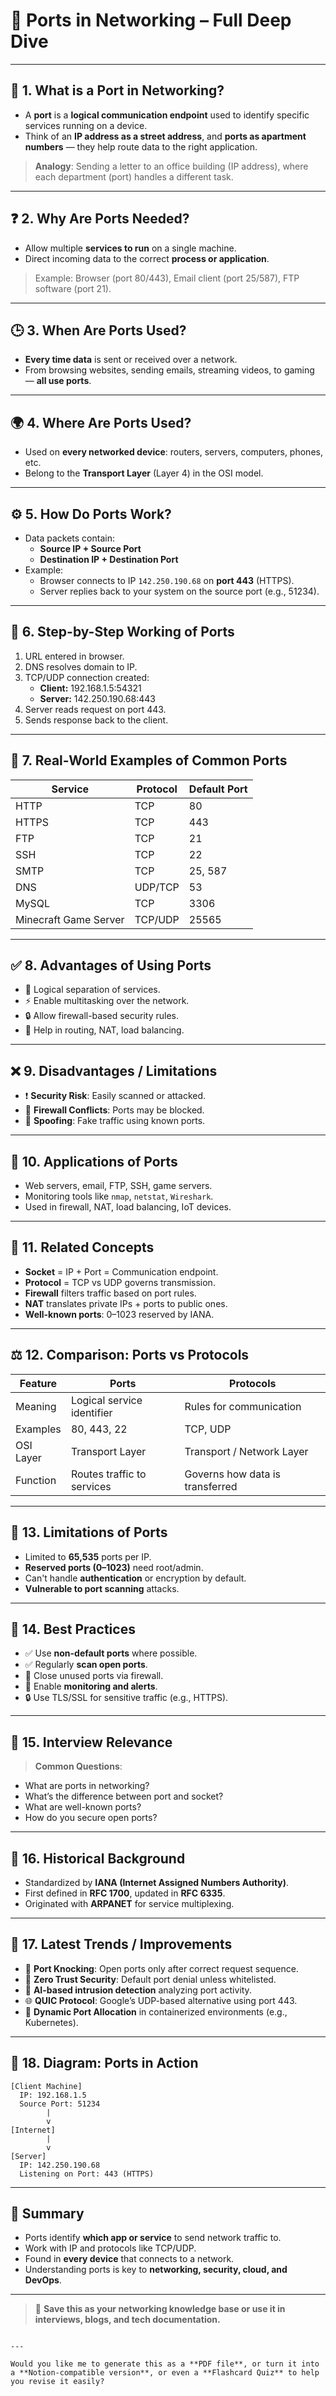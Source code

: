 # 🔌 Ports in Networking – Full Deep Dive

---

## 🧠 1. What is a Port in Networking?

- A **port** is a **logical communication endpoint** used to identify specific services running on a device.
- Think of an **IP address as a street address**, and **ports as apartment numbers** — they help route data to the right application.

> **Analogy**: Sending a letter to an office building (IP address), where each department (port) handles a different task.

---

## ❓ 2. Why Are Ports Needed?

- Allow multiple **services to run** on a single machine.
- Direct incoming data to the correct **process or application**.

> Example: Browser (port 80/443), Email client (port 25/587), FTP software (port 21).

---

## 🕒 3. When Are Ports Used?

- **Every time data** is sent or received over a network.
- From browsing websites, sending emails, streaming videos, to gaming — **all use ports**.

---

## 🌍 4. Where Are Ports Used?

- Used on **every networked device**: routers, servers, computers, phones, etc.
- Belong to the **Transport Layer** (Layer 4) in the OSI model.

---

## ⚙️ 5. How Do Ports Work?

- Data packets contain:
  - **Source IP + Source Port**
  - **Destination IP + Destination Port**
- Example:
  - Browser connects to IP `142.250.190.68` on **port 443** (HTTPS).
  - Server replies back to your system on the source port (e.g., 51234).

---

## 🔩 6. Step-by-Step Working of Ports

1. URL entered in browser.
2. DNS resolves domain to IP.
3. TCP/UDP connection created:  
   - **Client:** 192.168.1.5:54321  
   - **Server:** 142.250.190.68:443
4. Server reads request on port 443.
5. Sends response back to the client.

---

## 🧪 7. Real-World Examples of Common Ports

| Service                  | Protocol | Default Port |
|--------------------------|----------|--------------|
| HTTP                     | TCP      | 80           |
| HTTPS                    | TCP      | 443          |
| FTP                      | TCP      | 21           |
| SSH                      | TCP      | 22           |
| SMTP                     | TCP      | 25, 587      |
| DNS                      | UDP/TCP  | 53           |
| MySQL                    | TCP      | 3306         |
| Minecraft Game Server    | TCP/UDP  | 25565        |

---

## ✅ 8. Advantages of Using Ports

- 🧠 Logical separation of services.
- ⚡ Enable multitasking over the network.
- 🔒 Allow firewall-based security rules.
- 📡 Help in routing, NAT, load balancing.

---

## ❌ 9. Disadvantages / Limitations

- ❗ **Security Risk**: Easily scanned or attacked.
- 🧱 **Firewall Conflicts**: Ports may be blocked.
- 🔐 **Spoofing**: Fake traffic using known ports.

---

## 🧰 10. Applications of Ports

- Web servers, email, FTP, SSH, game servers.
- Monitoring tools like `nmap`, `netstat`, `Wireshark`.
- Used in firewall, NAT, load balancing, IoT devices.

---

## 🔁 11. Related Concepts

- **Socket** = IP + Port = Communication endpoint.
- **Protocol** = TCP vs UDP governs transmission.
- **Firewall** filters traffic based on port rules.
- **NAT** translates private IPs + ports to public ones.
- **Well-known ports**: 0–1023 reserved by IANA.

---

## ⚖️ 12. Comparison: Ports vs Protocols

| Feature     | Ports                            | Protocols                         |
|-------------|----------------------------------|------------------------------------|
| Meaning     | Logical service identifier       | Rules for communication            |
| Examples    | 80, 443, 22                      | TCP, UDP                           |
| OSI Layer   | Transport Layer                  | Transport / Network Layer          |
| Function    | Routes traffic to services       | Governs how data is transferred    |

---

## 🚫 13. Limitations of Ports

- Limited to **65,535** ports per IP.
- **Reserved ports (0–1023)** need root/admin.
- Can't handle **authentication** or encryption by default.
- **Vulnerable to port scanning** attacks.

---

## 📏 14. Best Practices

- ✅ Use **non-default ports** where possible.
- ✅ Regularly **scan open ports**.
- 🔐 Close unused ports via firewall.
- 🔄 Enable **monitoring and alerts**.
- 🔒 Use TLS/SSL for sensitive traffic (e.g., HTTPS).

---

## 🧭 15. Interview Relevance

> **Common Questions**:
- What are ports in networking?
- What’s the difference between port and socket?
- What are well-known ports?
- How do you secure open ports?

---

## 📜 16. Historical Background

- Standardized by **IANA (Internet Assigned Numbers Authority)**.
- First defined in **RFC 1700**, updated in **RFC 6335**.
- Originated with **ARPANET** for service multiplexing.

---

## 🚀 17. Latest Trends / Improvements

- 🔐 **Port Knocking**: Open ports only after correct request sequence.
- 🧠 **Zero Trust Security**: Default port denial unless whitelisted.
- 🤖 **AI-based intrusion detection** analyzing port activity.
- 🌐 **QUIC Protocol**: Google’s UDP-based alternative using port 443.
- 📡 **Dynamic Port Allocation** in containerized environments (e.g., Kubernetes).

---

## 🧠 18. Diagram: Ports in Action

```text
[Client Machine]
  IP: 192.168.1.5
  Source Port: 51234
        |
        v
[Internet]
        |
        v
[Server]
  IP: 142.250.190.68
  Listening on Port: 443 (HTTPS)
````

---

## 🧩 Summary

* Ports identify **which app or service** to send network traffic to.
* Work with IP and protocols like TCP/UDP.
* Found in **every device** that connects to a network.
* Understanding ports is key to **networking, security, cloud, and DevOps**.

---

> 🔗 **Save this as your networking knowledge base or use it in interviews, blogs, and tech documentation.**

```

---

Would you like me to generate this as a **PDF file**, or turn it into a **Notion-compatible version**, or even a **Flashcard Quiz** to help you revise it easily?
```
